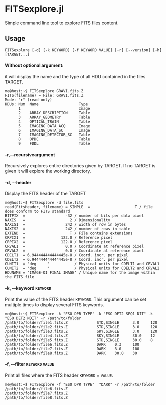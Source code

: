 # FITSexplore.jl
Simple command line tool to explore FITS files content.

## Usage

```FITSexplore [-d] [-k KEYWORD] [-f KEYWORD VALUE] [-r] [--version] [-h] [TARGET...]```

#### Without optional argument:
it will display the name and the type of all HDU
contained in the files TARGET.

```console
me@host:~$ FITSexplore GRAVI.fits.Z 
FITS(filename) = File: GRAVI.fits.Z
Mode: "r" (read-only)
HDUs: Num  Name                  Type   
      1                          Image  
      2    ARRAY_DESCRIPTION     Table  
      3    ARRAY_GEOMETRY        Table  
      4    OPTICAL_TRAIN         Table  
      5    IMAGING_DATA_ACQ      Image  
      6    IMAGING_DATA_SC       Image  
      7    IMAGING_DETECTOR_SC   Table  
      8    OPDC                  Table  
      9    FDDL                  Table  
```

#### -r,--recursiveargument 
Recursively explores entire directories given by TARGET. If no TARGET is given it will explore the working directory.

#### -d, --header 
Display the FITS header of the TARGET

```console
me@host:~$ FITSexplore -d file.fits
read(FitsHeader, filename) = SIMPLE  =                    T / file does conform to FITS standard
BITPIX  =                  -32 / number of bits per data pixel
NAXIS   =                    2 / Dimensionality
NAXIS1  =                  242 / width of row in bytes
NAXIS2  =                  242 / number of rows in table
EXTEND  =                    T / File contains extensions
CRPIX1  =                122.0 / Reference pixel
CRPIX2  =                122.0 / Reference pixel
CRVAL1  =                  0.0 / Coordinate at reference pixel
CRVAL2  =                  0.0 / Coordinate at reference pixel
CDELT1  = 6.944444444444445e-8 / Coord. incr. per pixel
CDELT2  = 6.944444444444445e-8 / Coord. incr. per pixel
CUNIT1  = 'deg     '           / Physical units for CDELT1 and CRVAL1
CUNIT2  = 'deg     '           / Physical units for CDELT2 and CRVAL2
HDUNAME = 'IMAGE-OI FINAL IMAGE' / Unique name for the image within the FITS file
```

####  -k, --keyword `KEYWORD`
Print the value of the FITS header `KEYWORD`.
This argument can be set multiple times to display several FITS keywords.

```console
me@host:~$ FITSexplore -k "ESO DPR TYPE" -k "ESO DET2 SEQ1 DIT" -k  "ESO DET2 NDIT" -r /path/to/folder
/path/to/folder/file1.fits.Z             STD,SINGLE      3.0     120
/path/to/folder/file2.fits.Z             STD,SINGLE      3.0     120
/path/to/folder/file3.fits.Z             SKY,SINGLE      3.0     120
/path/to/folder/file4.fits.Z             SKY,SINGLE      30.0    12
/path/to/folder/file5.fits.Z             STD,SINGLE      30.0    8
/path/to/folder/file6.fits.Z             DARK    0.3     100
/path/to/folder/file7.fits.Z             DARK    3.0     100
/path/to/folder/file8.fits.Z             DARK    30.0    30
```

#### -f, --filter `KEYWORD` `VALUE`
Print all files where the FITS header `KEYWORD` = `VALUE`.

```console
me@host:~$ FITSexplore -f "ESO DPR TYPE"  "DARK" -r /path/to/folder
/path/to/folder/file6.fits.Z            
/path/to/folder/file7.fits.Z            
/path/to/folder/file8.fits.Z
```
